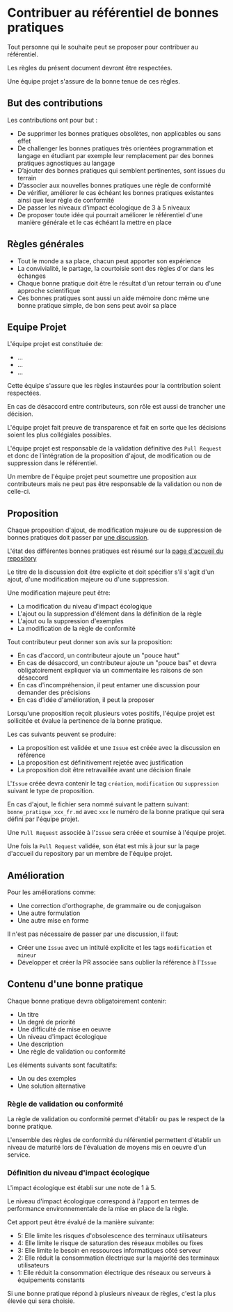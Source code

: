 # Contribuer au référentiel de bonnes pratiques

Tout personne qui le souhaite peut se proposer pour contribuer au référentiel.

Les règles du présent document devront être respectées.

Une équipe projet s'assure de la bonne tenue de ces règles.

## But des contributions 

Les contributions ont pour but :

- De supprimer les bonnes pratiques obsolètes, non applicables ou sans effet
- De challenger les bonnes pratiques très orientées programmation et langage en étudiant par exemple leur remplacement par des bonnes pratiques agnostiques au langage
- D’ajouter des bonnes pratiques qui semblent pertinentes, sont issues du terrain
- D’associer aux nouvelles bonnes pratiques une règle de conformité
- De vérifier, améliorer le cas échéant les bonnes pratiques existantes ainsi que leur règle de conformité
- De passer les niveaux d'impact écologique de 3 à 5 niveaux
- De proposer toute idée qui pourrait améliorer le référentiel d'une manière générale et le cas échéant la mettre en place

## Règles générales

- Tout le monde a sa place, chacun peut apporter son expérience
- La convivialité, le partage, la courtoisie sont des règles d'or dans les échanges
- Chaque bonne pratique doit être le résultat d'un retour terrain ou d'une approche scientifique
- Ces bonnes pratiques sont aussi un aide mémoire donc même une bonne pratique simple, de bon sens peut avoir sa place

## Equipe Projet

L'équipe projet est constituée de:

- ...
- ...
- ...

Cette équipe s'assure que les règles instaurées pour la contribution soient respectées.

En cas de désaccord entre contributeurs, son rôle est aussi de trancher une décision.

L'équipe projet fait preuve de transparence et fait en sorte que les décisions soient les plus collégiales possibles.

L'équipe projet est responsable de la validation définitive des `Pull Request` et donc de l'intégration de la proposition d'ajout, de modification ou de suppression dans le référentiel.

Un membre de l'équipe projet peut soumettre une proposition aux contributeurs mais ne peut pas être responsable de la validation ou non de celle-ci.

## Proposition

Chaque proposition d'ajout, de modification majeure ou de suppression de bonnes pratiques doit passer par [une discussion](https://github.com/cnumr/best-practices/discussions/categories/bonnes-pratiques).

L'état des différentes bonnes pratiques est résumé sur la [page d'accueil du repository](README.md)

Le titre de la discussion doit être explicite et doit spécifier s'il s'agit d'un ajout, d'une modification majeure ou d'une suppression.

Une modification majeure peut être:

- La modification du niveau d'impact écologique
- L'ajout ou la suppression d'élément dans la définition de la règle
- L'ajout ou la suppression d'exemples
- La modification de la règle de conformité

Tout contributeur peut donner son avis sur la proposition:

- En cas d'accord, un contributeur ajoute un "pouce haut"
- En cas de désaccord, un contributeur ajoute un "pouce bas" et devra obligatoirement expliquer via un commentaire les raisons de son désaccord
- En cas d'incompréhension, il peut entamer une discussion pour demander des précisions
- En cas d'idée d'amélioration, il peut la proposer

Lorsqu'une proposition reçoit plusieurs votes positifs, l'équipe projet est sollicitée et évalue la pertinence de la bonne pratique.

Les cas suivants peuvent se produire:

- La proposition est validée et une `Issue` est créée avec la discussion en référence
- La proposition est définitivement rejetée avec justification
- La proposition doit être retravaillée avant une décision finale

L'`Issue` créée devra contenir le tag `création`, `modification` ou `suppression` suivant le type de proposition.

En cas d'ajout, le fichier sera nommé suivant le pattern suivant: `bonne_pratique_xxx_fr.md` avec `xxx` le numéro de la bonne pratique qui sera défini par l'équipe projet.

Une `Pull Request` associée à l'`Issue` sera créée et soumise à l'équipe projet.

Une fois la `Pull Request` validée, son état est mis à jour sur la page d'accueil du repository par un membre de l'équipe projet.

## Amélioration

Pour les améliorations comme:

- Une correction d'orthographe, de grammaire ou de conjugaison
- Une autre formulation
- Une autre mise en forme

Il n'est pas nécessaire de passer par une discussion, il faut:

- Créer une `Issue` avec un intitulé explicite et les tags `modification` et `mineur`
- Développer et créer la PR associée sans oublier la référence à l'`Issue`

## Contenu d'une bonne pratique

Chaque bonne pratique devra obligatoirement contenir:

- Un titre
- Un degré de priorité
- Une difficulté de mise en oeuvre
- Un niveau d'impact écologique
- Une description
- Une règle de validation ou conformité

Les éléments suivants sont facultatifs:

- Un ou des exemples
- Une solution alternative

### Règle de validation ou conformité

La règle de validation ou conformité permet d'établir ou pas le respect de la bonne pratique.

L'ensemble des règles de conformité du référentiel permettent d'établir un niveau de maturité lors de l'évaluation de moyens mis en oeuvre d'un service.

### Définition du niveau d'impact écologique

L'impact écologique est établi sur une note de 1 à 5. 

Le niveau d'impact écologique correspond à l'apport en termes de performance environnementale de la mise en place de la règle.

Cet apport peut être évalué de la manière suivante:

- 5: Elle limite les risques d'obsolescence des terminaux utilisateurs
- 4: Elle limite le risque de saturation des réseaux mobiles ou fixes
- 3: Elle limite le besoin en ressources informatiques côté serveur
- 2: Elle réduit la consommation électrique sur la majorité des terminaux utilisateurs
- 1: Elle réduit la consommation électrique des réseaux ou serveurs à équipements constants

Si une bonne pratique répond à plusieurs niveaux de règles, c'est la plus élevée qui sera choisie.



